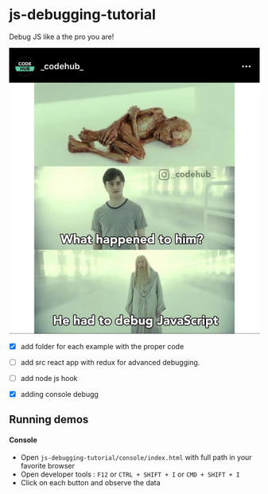 # js-debugging-tutorial
Debug JS like a the pro you are!

![](debugjs.jpg)

- [x] add folder for each example with the proper code

- [ ] add src react app with redux for advanced debugging.

 - [ ] add node js hook
 - [x] adding console debugg 

 ## Running demos

 #### Console

 * Open `js-debugging-tutorial/console/index.html` with full path in your favorite browser
 * Open developer tools : `F12` or `CTRL + SHIFT + I` or `CMD + SHIFT + I`
 * Click on each button and observe the data
